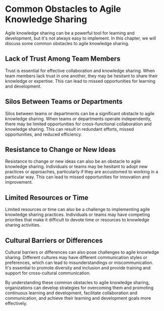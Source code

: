 # Common Obstacles to Agile Knowledge Sharing

Agile knowledge sharing can be a powerful tool for learning and development, but it's not always easy to implement. In this chapter, we will discuss some common obstacles to agile knowledge sharing.

Lack of Trust Among Team Members
--------------------------------

Trust is essential for effective collaboration and knowledge sharing. When team members lack trust in one another, they may be hesitant to share their knowledge or expertise. This can lead to missed opportunities for learning and development.

Silos Between Teams or Departments
----------------------------------

Silos between teams or departments can be a significant obstacle to agile knowledge sharing. When teams or departments operate independently, there may be limited opportunities for cross-functional collaboration and knowledge sharing. This can result in redundant efforts, missed opportunities, and reduced efficiency.

Resistance to Change or New Ideas
---------------------------------

Resistance to change or new ideas can also be an obstacle to agile knowledge sharing. Individuals or teams may be hesitant to adopt new practices or approaches, particularly if they are accustomed to working in a particular way. This can lead to missed opportunities for innovation and improvement.

Limited Resources or Time
-------------------------

Limited resources or time can also be a challenge to implementing agile knowledge sharing practices. Individuals or teams may have competing priorities that make it difficult to devote time or resources to knowledge sharing activities.

Cultural Barriers or Differences
--------------------------------

Cultural barriers or differences can also pose challenges to agile knowledge sharing. Different cultures may have different communication styles or preferences, which can lead to misunderstandings or miscommunication. It's essential to promote diversity and inclusion and provide training and support for cross-cultural communication.

By understanding these common obstacles to agile knowledge sharing, organizations can develop strategies for overcoming them and promoting continuous learning and development, facilitate collaboration and communication, and achieve their learning and development goals more effectively.


